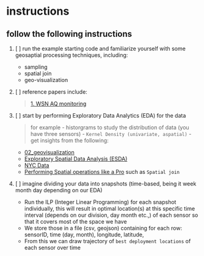 # instructions
## follow the following instructions
1. [ ] run the example starting code and familiarize yourself with some geosaptial processing techniques, including:
    - sampling
    - spatial join
    - geo-visualization

2. [ ] reference papers include:
    > [1. WSN AQ monitoring](https://inria.hal.science/hal-01392863) 

3. [ ] start by performing Exploratory Data Analytics (EDA) for the data
    > for example
        - historgrams to study the distribution of data (you have three sensors)
        - ```Kernel Density (univariate, aspatial)```
        - get insights from the following:
    - [02_geovisualization](https://darribas.org/gds_scipy16/ipynb_md/02_geovisualization.html)
    - [Exploratory Spatial Data Analysis (ESDA)](https://darribas.org/gds_scipy16/ipynb_md/04_esda.html)
    - [NYC Data](https://github.com/PacktPublishing/Geospatial-Data-Science-Quick-Start-Guide/blob/master/Chapter02/NYC%20Data.ipynb)
    - [Performing Spatial operations like a Pro](https://github.com/PacktPublishing/Geospatial-Data-Science-Quick-Start-Guide/blob/master/Chapter03/Chapter3.ipynb) such as ```Spatial join```

4. [ ] imagine dividing your data into snapshots (time-based, being it week month day depending on our EDA)
    - Run the ILP (Integer Linear Programming) for each snapshot individually, this will result in optimal location(s) at this specific time interval (depends on our division, day month etc.,) of each sensor so that it covers most of the space we have
    - We store those in a file (csv, geojson) containing for each row: sensorID, time (day, month), longitude, latitude, 
    - From this we can draw trajectory of ```best deployment locations``` of each sensor over time 